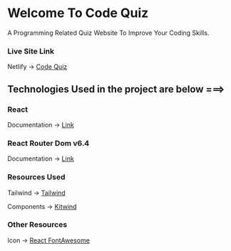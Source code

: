 # Welcome To Code Quiz

A Programming Related Quiz Website To Improve Your Coding Skills.


### Live Site Link
Netlify  -> [Code Quiz](https://code-quiz-web.netlify.app/)


## Technologies Used in the project are below ===> 


### React
Documentation -> [Link](https://reactjs.org/)

### React Router Dom v6.4 
Documentation -> [Link](https://reactrouter.com/en/main/start/overview)


### Resources Used 
Tailwind -> [Tailwind](https://tailwindcss.com/)

Components ->  [Kitwind](https://kitwind.io/products/kometa/components)

### Other Resources
Icon -> [React FontAwesome](https://fontawesome.com/v5/docs/web/use-with/react)

